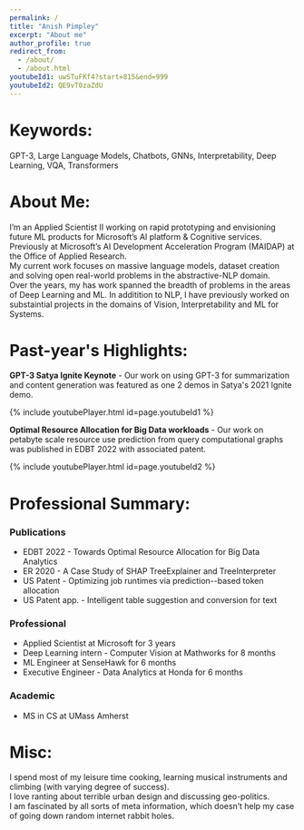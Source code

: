 ```yaml
---
permalink: /
title: "Anish Pimpley"
excerpt: "About me"
author_profile: true
redirect_from: 
  - /about/
  - /about.html
youtubeId1: uwSTuFKf4?start=815&end=999
youtubeId2: QE9vT0zaZdU
---
```


Keywords:
======
GPT-3, Large Language Models, Chatbots, GNNs, Interpretability, Deep Learning, VQA, Transformers

About Me:
======
I’m an Applied Scientist II working on rapid prototyping and envisioning future ML products for Microsoft’s AI platform & Cognitive services. Previously at Microsoft’s AI Development Acceleration Program (MAIDAP) at the Office of Applied Research.                  
My current work focuses on massive language models, dataset creation and solving open real-world problems in the abstractive-NLP domain.               
Over the years, my has work spanned the breadth of problems in the areas of Deep Learning and ML. In additition to NLP, I have previously worked on substaintial projects in the domains of Vision, Interpretability and ML for Systems.

Past-year's Highlights:
=====

**GPT-3 Satya Ignite Keynote** - Our work on using GPT-3 for summarization and content generation was featured as one 2 demos in Satya's 2021 Ignite demo. 

{% include youtubePlayer.html id=page.youtubeId1 %}


**Optimal Resource Allocation for Big Data workloads** -  Our work on petabyte scale resource use prediction from query computational graphs was published in EDBT 2022 with associated patent. 

{% include youtubePlayer.html id=page.youtubeId2 %}


Professional Summary:
=====

### Publications
* EDBT 2022 - Towards Optimal Resource Allocation for Big Data Analytics
* ER 2020 - A Case Study of SHAP TreeExplainer and TreeInterpreter
* US Patent - Optimizing job runtimes via prediction--based token allocation
* US Patent app. - Intelligent table suggestion and conversion for text 

### Professional
* Applied Scientist at Microsoft for 3 years
* Deep Learning intern - Computer Vision at Mathworks for 8 months
* ML Engineer at SenseHawk for 6 months
* Executive Engineer - Data Analytics at Honda for 6 months 

### Academic
* MS in CS at UMass Amherst

Misc:
=====
I spend most of my leisure time cooking, learning musical instruments and climbing (with varying degree of success).                
I love ranting about terrible urban design and discussing geo-politics.                   
I am fascinated by all sorts of meta information, which doesn’t help my case of going down random internet rabbit holes.